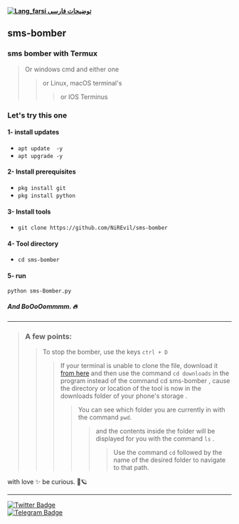 [**![Lang_farsi](https://user-images.githubusercontent.com/125398461/234186932-52f1fa82-52c6-417f-8b37-08fe9250a55f.png) توضیحات فارسی**](README-FA.md)

## sms-bomber
### sms bomber with Termux
> Or windows cmd and either one
> > or Linux, macOS terminal's
> > > or IOS Terminus



### Let's try this one 
#### 1- install updates

* `apt update  -y`
* `apt upgrade -y`


#### 2- Install prerequisites

* `pkg install git`
* `pkg install python`



#### 3- Install tools

* `git clone https://github.com/NiREvil/sms-bomber`



#### 4- Tool directory

* `cd sms-bomber`



#### 5- run
`python sms-Bomber.py`
##### And BoOoOommmm. 🔥

------
> ### A few points:
> > To stop the bomber, use the keys `ctrl + D`
> > > If your terminal is unable to clone the file, download it [from here](https://raw.githubusercontent.com/NiREvil/sms-bomber/main/sms-bomber.py)
> > > and then use the command `cd downloads` in the program instead of the command cd sms-bomber ,
cause the directory or location of the tool is now in the downloads folder of your phone's storage .
> > > > You can see which folder you are currently in with the command `pwd`.
> > > > > and the contents inside the folder will be displayed for you with the command `ls` .
> > > > > > Use the command `cd` followed by the name of the desired folder to navigate to that path.




with love ✨      be curious. 🤍🪐


--------



[![Twitter Badge](https://img.shields.io/badge/Twitter-Profile-informational?style=flat&logo=twitter&logoColor=white&color=1CA2F1)](https://twitter.com/NiREvil_)  
[![Telegram Badge](https://img.shields.io/badge/Telegram-Profile-informational?style=flat&logo=telegram&logoColor=white&color=1CA2F1)](https://t.me/F_NiREvil)  
